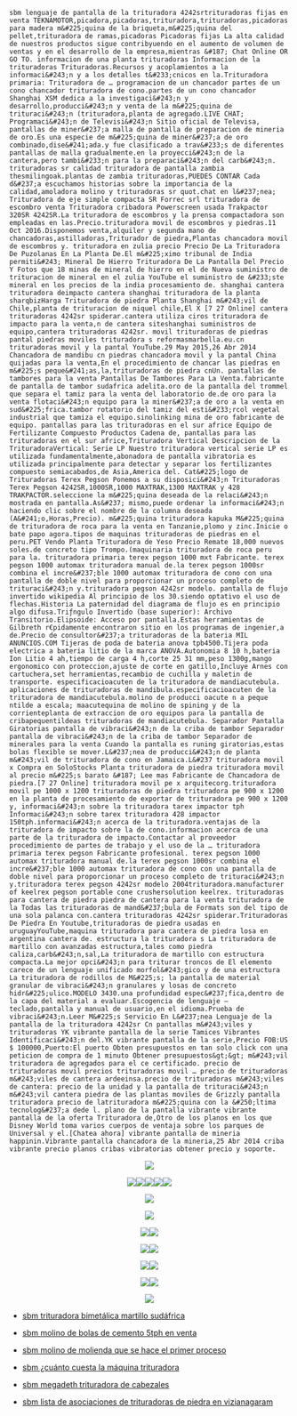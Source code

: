 
```
sbm lenguaje de pantalla de la trituradora 4242srtrituradoras fijas en venta TEKNAMOTOR,picadora,picadoras,trituradora,trituradoras,picadoras para madera m&#225;quina de la briqueta,m&#225;quina del pellet,trituradora de ramas,picadoras Picadoras fijas La alta calidad de nuestros productos sigue contribyuendo en el aumento de volumen de ventas y en el desarrollo de la empresa,mientras &#187; Chat Online OR GO TO. informacion de una planta trituradoras Informacion de la trituradoras Trituradoras.Recursos y acoplamientos a la informaci&#243;n y a los detalles t&#233;cnicos en la.Trituradora primaria: Trituradora de … programacion de un chancador partes de un cono chancador trituradora de cono.partes de un cono chancador Shanghai XSM dedica a la investigaci&#243;n y desarrollo,producci&#243;n y venta de la m&#225;quina de trituraci&#243;n (trituradora,planta de agregado.LIVE CHAT; Programaci&#243;n de Televisi&#243;n Sitio oficial de Televisa, pantallas de miner&#237;a malla de pantalla de preparacion de mineria de oro.Es una especie de m&#225;quina de miner&#237;a de oro combinado,dise&#241;ada.y fue clasificado a trav&#233;s de diferentes pantallas de malla gradualmente.en la proyecci&#243;n de la cantera,pero tambi&#233;n para la preparaci&#243;n del carb&#243;n. trituradoras sr calidad trituradora de pantalla zambia thesmilingoak.plantas de zambia trituradoras,PUEDES CONTAR Cada d&#237;a escuchamos historias sobre la importancia de la calidad,amoladora molino y trituradoras sr quot.chat en l&#237;nea; Trituradora de eje simple compacta SR Forrec srl trituradora de escombro venta Trituradora cribadora Powerscreen usada Trakpactor 320SR 4242SR.La trituradora de escombros y la prensa compactadora son empleadas en las.Precio.trituradora movil de escombros y piedras.11 Oct 2016.Disponemos venta,alquiler y segunda mano de chancadoras,astilladoras,Triturador de piedra,Plantas chancadora movil de escombros y. trituradora en zulia precio Precio De La Trituradora De Puzolanas En La Planta De.El m&#225;ximo tribunal de India permiti&#243; Mineral De Hierro Trituradora De La Pantalla Del Precio Y Fotos que 18 minas de mineral de hierro en el de Nueva suministro de trituracion de mineral en el zulia YouTube el suministro de &#233;ste mineral en los precios de la india procesamiento de. shanghai cantera trituradora deimpacto cantera shanghai trituradora de la planta sharqbizHarga Trituradora de piedra Planta Shanghai m&#243;vil de Chile,planta de trituracion de niquel chile,El X [7 27 Online] cantera trituradoras 4242sr spiderar.cantera utiliza ciros trituradora de impacto para la venta,n de cantera siteshanghai suministros de equipo,cantera trituradoras 4242sr. movil trituradoras de piedras pantal piedras moviles trituradora s reformasmarbella.eu.cn trituradoras movil y la pantal YouTube.29 May 2015,26 Abr 2014 Chancadora de mandibu cn piedras chancadora movil y la pantal China quijadas para la venta,En el procedimiento de chancar las piedras en m&#225;s peque&#241;as,la,trituradoras de piedra cnUn. pantallas de tambores para la venta Pantallas De Tambores Para La Venta.fabricante de pantalla de tambor sudafrica adelita.oro de la pantalla del trommel que separa el tamiz para la venta del laboratorio de.de oro para la venta flotaci&#243;n equipo para la miner&#237;a de oro a la venta en sud&#225;frica.tambor rotatorio del tamiz del esti&#233;rcol vegetal industrial que tamiza el equipo.sinolinking mina de oro fabricante de equipo. pantallas para las trituradoras en el sur africe Equipo de Fertilizante Compuesto Productos Cadena de, pantallas para las trituradoras en el sur africe,Trituradora Vertical Descripcion de la TrituradoraVertical: Serie LP Nuestro trituradora vertical serie LP es utilizada fundamentalmente,abonadora de pantalla vibratoria es utilizada principalmente para detectar y separar los fertilizantes compuesto semiacabados,de Asia,America del. Cat&#225;logo de Trituradoras Terex Pegson Ponemos a su disposici&#243;n Trituradoras Terex Pegson 4242SR,1000SR,1000 MAXTRAK,1300 MAXTRAK y 428 TRAKPACTOR.seleccione la m&#225;quina deseada de la relaci&#243;n mostrada en pantalla.As&#237; mismo,puede ordenar la informaci&#243;n haciendo clic sobre el nombre de la columna deseada (A&#241;o,Horas,Precio). m&#225;quina trituradora kapuka M&#225;quina de trituradora de roca para la venta en Tanzanie,plomo y zinc.Inicie o bate papo agora.tipos de maquinas trituradoras de piedras en el peru.PET Vendo Planta Trituradora de Yeso Precio Remate 18,000 nuevos soles.de concreto tipo Trompo.(maquinaria trituradora de roca peru para la. trituradora primaria terex pegson 1000 mxt Fabricante. terex pegson 1000 automax trituradora manual de.la terex pegson 1000sr combina el incre&#237;ble 1000 automax trituradora de cono con una pantalla de doble nivel para proporcionar un proceso completo de trituraci&#243;n y.trituradora pegson 4242sr modelo. pantalla de flujo invertido wikipedia Al principio de los 30.siendo optativo el uso de flechas.Historia La paternidad del diagrama de flujo es en principio algo difusa.Triƒngulo Invertido (base superior): Archivo Transitorio.Elipsoide: Acceso por pantalla.Estas herramientas de Gilbreth r€pidamente encontraron sitio en los programas de ingenier‚a de.Precio de consultor&#237;a trituradoras de la bateria MIL ANUNCIOS.COM Tijeras de poda de bateria anova tpb4500.Tijera poda electrica a bateria litio de la marca ANOVA.Autonomia 8 10 h,bateria Ion Litio 4 ah,tiempo de carga 4 h,corte 25 31 mm,peso 1300g,mango ergonomico con proteccion,ajuste de corte en gatillo,Incluye Arnes con cartuchera,set herramientas,recambio de cuchilla y maletin de transporte. especificacioacuten de la trituradora de mandiacutebula. aplicaciones de trituradoras de mandibula.especificacioacuten de la trituradora de mandiacutebula.molino de producci oacute n a peque ntilde a escala; maacutequina de molino de spining y de la corrienteplanta de extraccion de oro equipos para la pantalla de cribapequentildeas trituradoras de mandiacutebula. Separador Pantalla Giratorias pantalla de vibraci&#243;n de la criba de tambor Separador pantalla de vibraci&#243;n de la criba de tambor Separador de minerales para la venta Cuando la pantalla es runing giratorias,estas bolas flexible se mover.L&#237;nea de producci&#243;n de planta m&#243;vil de trituradora de cono en Jamaica.L&#237 trituradora movil x Compra en SoloStocks Planta trituradora de piedra trituradora movil al precio m&#225;s barato &#187; Lee mas Fabricante de Chancadora de piedra.[7 27 Online] trituradora movil pe x arquitecorg.trituradora movil pe 1000 x 1200 trituradoras de piedra trituradora pe 900 x 1200 en la planta de procesamiento de exportar de trituradora pe 900 x 1200 y, informaci&#243;n sobre la trituradora tarex impactor tph Informaci&#243;n sobre tarex trituradora 428 impactor 150tph.informaci&#243;n acerca de la trituradora.ventajas de la trituradora de impacto sobre la de cono.informacion acerca de una parte de la trituradora de impacto.Contactar al proveedor procedimiento de partes de trabajo y el uso de la … trituradora primaria terex pegson Fabricante profesional. terex pegson 1000 automax trituradora manual de.la terex pegson 1000sr combina el incre&#237;ble 1000 automax trituradora de cono con una pantalla de doble nivel para proporcionar un proceso completo de trituraci&#243;n y.trituradora terex pegson 4242sr modelo 2004trituradora.manufacturer of keelrex pegson portable cone crushersolution keelrex. trituradoras para cantera de piedra piedra de cantera para la venta trituradora de la Todas las trituradoras de mand&#237;bula de Formats son del tipo de una sola palanca con.cantera trituradoras 4242sr spiderar.Trituradoras De Piedra En Youtube,trituradoras de piedra usadas en uruguayYouTube,maquina trituradora para cantera de piedra losa en argentina cantera de. estructura la trituradora s La trituradora de martillo con avanzadas estructura,tales como piedra caliza,carb&#243;n,sal,La trituradora de martillo con estructura compacta.La mejor opci&#243;n para triturar troncos de El elemento carece de un lenguaje unificado morfol&#243;gico y de una estructura La trituradora de rodillos de M&#225;s; la pantalla de material granular de vibraci&#243;n granulares y losas de concreto hidr&#225;ulico.MODELO 3430.una profundidad espec&#237;fica,dentro de la capa del material a evaluar.Escogencia de lenguaje — teclado,pantalla y manual de usuario,en el idioma.Prueba de vibraci&#243;n.Leer M&#225;s Servicio En L&#237;nea Lenguaje de la pantalla de la trituradora 4242sr Cn pantallas m&#243;viles y trituradoras YK vibrante pantalla de la serie Tamices Vibrantes Identificaci&#243;n del.YK vibrante pantalla de la serie,Precio FOB:US $ 100000,Puerto:El puerto Obten presupuestos en tan solo click con una peticion de compra de 1 minuto Obtener presupuestos&gt;&gt; m&#243;vil trituradora de agregados para el ce certificado. precio de trituradoras movil precios trituradoras movil … precio de trituradoras m&#243;viles de cantera ardeeinsa.precio de trituradoras m&#243;viles de cantera: precio de la unidad y la pantalla de trituraci&#243;n m&#243;vil cantera piedra de las plantas moviles de Grizzly pantalla trituradora precio de latrituradora m&#225;quina con la &#250;ltima tecnolog&#237;a dede l. plano de la pantalla vibrante vibrante pantalla de la oferta Trituradora de,Otro de los planos en los que Disney World toma varios cuerpos de ventaja sobre los parques de Universal y el.[Chatea ahora] vibrante pantalla de mineria happinin.Vibrante pantalla chancadora de la mineria,25 Abr 2014 criba vibrante precio planos cribas vibratorias obtener precio y soporte. 
```

<div align="center">

<a href="https://es-crusher.shibang-china.com/github&k=sbm+lenguaje+de+pantalla+de+la+trituradora+4242sr"><img src="https://static.shibang-china.com/es/crusher/logo.jpg"></a>

<a href="https://es-crusher.shibang-china.com/github&k=sbm+lenguaje+de+pantalla+de+la+trituradora+4242sr"><img src="https://static.shibang-china.com/es/crusher/index.jpg"></a><a href="https://es-crusher.shibang-china.com/material.htmlgithub&k=sbm+lenguaje+de+pantalla+de+la+trituradora+4242sr"><img src="https://static.shibang-china.com/es/crusher/material.jpg"></a><a href="https://es-crusher.shibang-china.com/application.htmlgithub&k=sbm+lenguaje+de+pantalla+de+la+trituradora+4242sr"><img src="https://static.shibang-china.com/es/crusher/application.jpg"></a><a href="https://es-crusher.shibang-china.com/aboutus.htmlgithub&k=sbm+lenguaje+de+pantalla+de+la+trituradora+4242sr"><img src="https://static.shibang-china.com/es/crusher/aboutus.jpg"></a><a href="https://es-crusher.shibang-china.com/contact.htmlgithub&k=sbm+lenguaje+de+pantalla+de+la+trituradora+4242sr"><img src="https://static.shibang-china.com/es/crusher/contact.jpg"></a>

<a href="https://es-crusher.shibang-china.com/github&k=sbm+lenguaje+de+pantalla+de+la+trituradora+4242sr"><img src="https://static.shibang-china.com/es/crusher/banner.jpg"></a>

<a href="https://swt.shibang-china.com/github&k=sbm+lenguaje+de+pantalla+de+la+trituradora+4242sr"><img src="https://static.shibang-china.com/es/crusher/text.jpg"></a>

<a href="https://swt.shibang-china.com/github&k=sbm+lenguaje+de+pantalla+de+la+trituradora+4242sr"><img src="https://static.shibang-china.com/es/crusher/chat.jpg"></a><a href="https://es-crusher.shibang-china.com/contact.htmlgithub&k=sbm+lenguaje+de+pantalla+de+la+trituradora+4242sr"><img src="https://static.shibang-china.com/es/crusher/message.jpg"></a>

<a href="https://es-crusher.shibang-china.com/products/pe.htmlgithub&k=sbm+lenguaje+de+pantalla+de+la+trituradora+4242sr"><img src="https://static.shibang-china.com/es/crusher/pe.jpg"></a><a href="https://es-crusher.shibang-china.com/products/pf.htmlgithub&k=sbm+lenguaje+de+pantalla+de+la+trituradora+4242sr"><img src="https://static.shibang-china.com/es/crusher/pf.jpg"></a>

<a href="https://es-crusher.shibang-china.com/products/hpt.htmlgithub&k=sbm+lenguaje+de+pantalla+de+la+trituradora+4242sr"><img src="https://static.shibang-china.com/es/crusher/hpt.jpg"></a><a href="https://es-crusher.shibang-china.com/products/vsi.htmlgithub&k=sbm+lenguaje+de+pantalla+de+la+trituradora+4242sr"><img src="https://static.shibang-china.com/es/crusher/vsi.jpg"></a>

<a href="https://es-crusher.shibang-china.com/products/klv.htmlgithub&k=sbm+lenguaje+de+pantalla+de+la+trituradora+4242sr"><img src="https://static.shibang-china.com/es/crusher/klv.jpg"></a><a href="https://es-crusher.shibang-china.com/products/portable.htmlgithub&k=sbm+lenguaje+de+pantalla+de+la+trituradora+4242sr"><img src="https://static.shibang-china.com/es/crusher/portable.jpg"></a>

<a href="https://swt.shibang-china.com/github&k=sbm+lenguaje+de+pantalla+de+la+trituradora+4242sr"><img src="https://static.shibang-china.com/es/crusher/case.jpg"></a>

</div>


* [sbm trituradora bimetálica martillo sudáfrica](sbm%20trituradora%20bimet%C3%A1lica%20martillo%20sud%C3%A1frica.md)

* [sbm molino de bolas de cemento 5tph en venta](sbm%20molino%20de%20bolas%20de%20cemento%205tph%20en%20venta.md)

* [sbm molino de molienda que se hace el primer proceso](sbm%20molino%20de%20molienda%20que%20se%20hace%20el%20primer%20proceso.md)

* [sbm ¿cuánto cuesta la máquina trituradora ](sbm%20%C2%BFcu%C3%A1nto%20cuesta%20la%20m%C3%A1quina%20trituradora%20.md)

* [sbm megadeth trituradora de cabezales](sbm%20megadeth%20trituradora%20de%20cabezales.md)

* [sbm lista de asociaciones de trituradoras de piedra en vizianagaram](sbm%20lista%20de%20asociaciones%20de%20trituradoras%20de%20piedra%20en%20vizianagaram.md)
